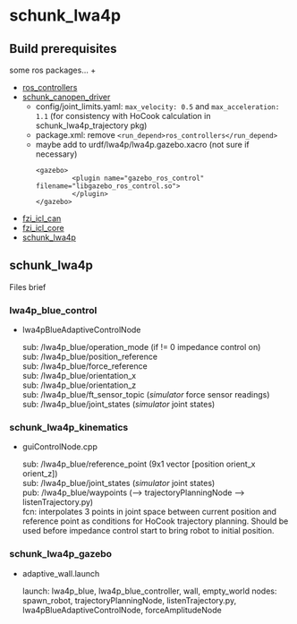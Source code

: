 # schunk_lwa4p


## Build prerequisites

some ros packages... +

* [ros_controllers](https://github.com/otamachan/ros_controllers.git)
* [schunk_canopen_driver](github.com/matkok/schunk_canopen_driver.git)
    - config/joint_limits.yaml: `max_velocity: 0.5` and `max_acceleration: 1.1` (for consistency with HoCook calculation in schunk_lwa4p_trajectory pkg)
    - package.xml: remove `<run_depend>ros_controllers</run_depend>`
	- maybe add to urdf/lwa4p/lwa4p.gazebo.xacro (not sure if necessary)
		```
		<gazebo>
                 <plugin name="gazebo_ros_control" filename="libgazebo_ros_control.so">
		         </plugin>
       </gazebo>
		```
* [fzi_icl_can](https://github.com/fzi-forschungszentrum-informatik/fzi_icl_can)
* [fzi_icl_core](https://github.com/fzi-forschungszentrum-informatik/fzi_icl_core)
* [schunk_lwa4p](https://github.com/marselap/schunk_lwa4p)


## schunk_lwa4p

Files brief

### lwa4p_blue_control

*  	lwa4pBlueAdaptiveControlNode

    sub: /lwa4p_blue/operation_mode (if != 0 impedance control on)  
    sub: /lwa4p_blue/position_reference    
    sub: /lwa4p_blue/force_reference  
    sub: /lwa4p_blue/orientation_x  
    sub: /lwa4p_blue/orientation_z  
	sub: /lwa4p_blue/ft_sensor_topic (*simulator* force sensor readings)  
    sub: /lwa4p_blue/joint_states (*simulator* joint states)
    

### schunk_lwa4p_kinematics

* guiControlNode.cpp
    
    sub: /lwa4p_blue/reference_point (9x1 vector [position orient_x orient_z])  
    sub: /lwa4p_blue/joint_states (*simulator* joint states)  
    pub: /lwa4p_blue/waypoints (--> trajectoryPlanningNode --> listenTrajectory.py)  
    fcn: interpolates 3 points in joint space between current position and reference point as conditions for HoCook trajectory planning. Should be used before impedance control start to bring robot to initial position. 

### schunk_lwa4p_gazebo

* adaptive_wall.launch
    
    launch: lwa4p_blue, lwa4p_blue_controller, wall, empty_world
    nodes: spawn_robot, trajectoryPlanningNode, listenTrajectory.py, lwa4pBlueAdaptiveControlNode, forceAmplitudeNode
